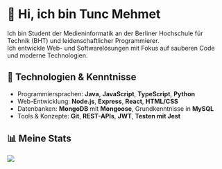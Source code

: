 # 👋 Hi, ich bin Tunc Mehmet

Ich bin Student der Medieninformatik an der Berliner Hochschule für Technik (BHT) und leidenschaftlicher Programmierer.  
Ich entwickle Web- und Softwarelösungen mit Fokus auf sauberen Code und moderne Technologien.

## 🔧 Technologien & Kenntnisse

- Programmiersprachen: **Java**, **JavaScript**, **TypeScript**, **Python**
- Web-Entwicklung: **Node.js**, **Express**, **React**, **HTML/CSS**
- Datenbanken: **MongoDB** mit **Mongoose**, Grundkenntnisse in **MySQL**
- Tools & Konzepte: **Git**, **REST-APIs**, **JWT**, **Testen mit Jest**

## 📊 Meine Stats

![](https://github-readme-stats.vercel.app/api?username=Mehmet24092000&show_icons=true&theme=dracula)


